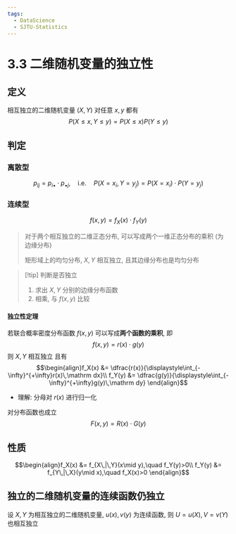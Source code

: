 ```yaml
---
tags:
  - DataScience
  - SJTU-Statistics
---
```

3.3 二维随机变量的独立性
===
## 定义
相互独立的二维随机变量 $(X, Y)$ 对任意 $x,y$ 都有
$$P(X \le x,Y \le y)=P(X \le x) P(Y \le y)$$

## 判定
### 离散型
$$p_{ij} = p_{i\bullet}\cdot p_{\bullet j},\quad\mathrm{i.e.}\quad P(X = x_i,Y = y_j) = P(X = x_i)\cdot P(Y = y_j)$$
### 连续型
$$f(x,y) = f_X(x)\cdot f_Y(y)$$


> 对于两个相互独立的二维正态分布, 可以写成两个一维正态分布的乘积 (为边缘分布)
> 
> 矩形域上的均匀分布, $X,Y$ 相互独立, 且其边缘分布也是均匀分布

> [!tip] 判断是否独立
> 1. 求出 $X, Y$ 分别的边缘分布函数
> 2. 相乘, 与 $f(x,y)$ 比较

#### 独立性定理
若联合概率密度分布函数 $f(x,y)$ 可以写成**两个函数的乘积**, 即
$$f(x,y) = r(x)\cdot g(y)$$
则 $X,Y$ 相互独立
且有
$$\begin{align}f_X(x) &= \dfrac{r(x)}{\displaystyle\int_{-\infty}^{+\infty}r(x)\,\mathrm dx}\\
f_Y(y) &= \dfrac{g(y)}{\displaystyle\int_{-\infty}^{+\infty}g(y)\,\mathrm dy}
\end{align}$$
- 理解: 分母对 $r(x)$ 进行归一化

对分布函数也成立
$$F(x,y) = R(x)\cdot G(y)$$
## 性质
$$\begin{align}f_X(x) &= f_{X\,|\,Y}(x\mid y),\quad f_Y(y)>0\\
f_Y(y) &= f_{Y\,|\,X}(y\mid x),\quad f_X(x)>0
\end{align}$$
## 独立的二维随机变量的连续函数仍独立
设 $X,Y$ 为相互独立的二维随机变量, $u(x), v(y)$ 为连续函数, 则 $U = u(X), V = v(Y)$ 也相互独立